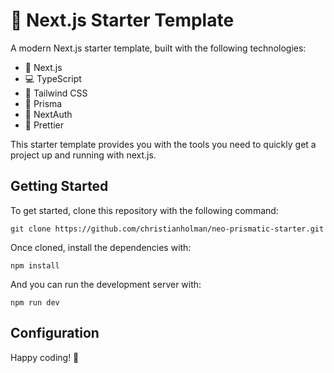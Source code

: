 # 🚀 Next.js Starter Template

A modern Next.js starter template, built with the following technologies:

- 🎉 Next.js
- 💻 TypeScript
- 🎨 Tailwind CSS
- 🔮 Prisma
- 🔑 NextAuth
- 💅 Prettier

This starter template provides you with the tools you need to quickly get a project up and running with next.js.

## Getting Started

To get started, clone this repository with the following command:

```
git clone https://github.com/christianholman/neo-prismatic-starter.git
```

Once cloned, install the dependencies with:

```
npm install
```

And you can run the development server with:

```
npm run dev
```

## Configuration

Happy coding! 🎉

